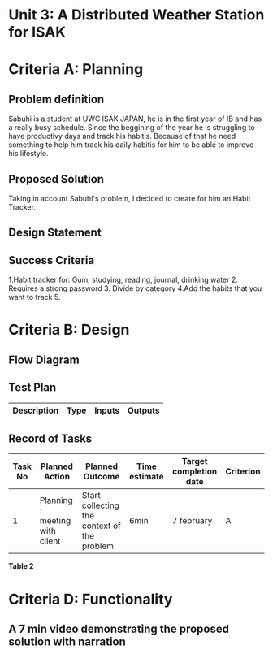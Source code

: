 
# Unit 3: A Distributed Weather Station for ISAK

# Criteria A: Planning


## Problem definition
Sabuhi is a student at UWC ISAK JAPAN, he is in the first year of IB and has a really busy schedule. Since the beggining of the year he is
struggling to have productivy days and track his habitis. Because of that he need something to help him track his daily habitis for him to be able to 
improve his lifestyle.

## Proposed Solution
Taking in account Sabuhi's problem, I decided to create for him an Habit Tracker. 

## Design Statement

## Success Criteria
1.Habit tracker for: Gum, studying, reading, journal, drinking water
2. Requires a strong password
3. Divide by category
4.Add the habits that you want to track
5.


# Criteria B: Design



## Flow Diagram



## Test Plan
| Description | Type | Inputs | Outputs | 
| ----------- | ---- | ------ | ------- |




## Record of Tasks
| Task No | Planned Action                                                | Planned Outcome                                                                                                 | Time estimate | Target completion date | Criterion |
|---------|---------------------------------------------------------------|-----------------------------------------------------------------------------------------------------------------|---------------|------------------------|-----------|
| 1       | Planning : meeting with client| Start collecting the context of the problem                    | 6min         |   7 february             | A |  2     | Planning: Write the problem definition and Proposed solution | 15 min | 7 februaru | A |




**Table 2** 




# Criteria D: Functionality
## A 7 min video demonstrating the proposed solution with narration


